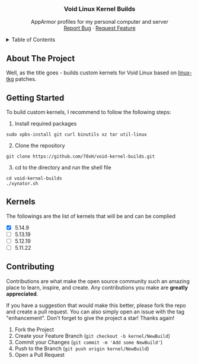 <div align="center">    
  <h3 align="center">Void Linux Kernel Builds</h3>    
  <p align="center">    
    AppArmor profiles for my personal computer and server    
    <br />    
    <a href="https://github.com/70xH/void-kernel-builds/issues">Report Bug</a>    
    ·    
    <a href="https://github.com/70xH/void-kernel-builds/issues">Request Feature</a>    
  </p>    
</div>    
    
<details>    
  <summary>Table of Contents</summary>    
  <ol>    
    <li><a href="#about-the-project">About The Project</a></li>    
    <li><a href="#getting-started">Getting Started</a></li>    
    <li><a href="#kernels">Kernels</a></li>    
    <li><a href="#contributing">Contributing</a></li>    
  </ol>    
</details>

## About The Project

Well, as the title goes - builds custom kernels for Void Linux based on [linux-tkg](https://github.com/Frogging-Family/linux-tkg) patches.

## Getting Started

To build custom kernels, I recommend to follow the following steps:

1. Install required packages

```
sudo xpbs-install git curl binutils xz tar util-linux
```

2. Clone the repository

```
git clone https://github.com/70xH/void-kernel-builds.git
```

3. cd to the directory and run the shell file

```
cd void-kernel-builds
./xynator.sh
```

## Kernels

The followings are the list of kernels that will be and can be complied

- [X] 5.14.9
- [ ] 5.13.19
- [ ] 5.12.19
- [ ] 5.11.22

## Contributing

Contributions are what make the open source community such an amazing place to learn, inspire, and create. Any contributions you make are **greatly appreciated**.

If you have a suggestion that would make this better, please fork the repo and create a pull request. You can also simply open an issue with the tag "enhancement".
Don't forget to give the project a star! Thanks again!

1. Fork the Project
2. Create your Feature Branch (`git checkout -b kernel/NewBuild`)
3. Commit your Changes (`git commit -m 'Add some NewBuild'`)
4. Push to the Branch (`git push origin kernel/NewBuild`)
5. Open a Pull Request
